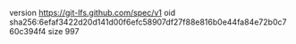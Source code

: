 version https://git-lfs.github.com/spec/v1
oid sha256:6efaf3422d20d141d00f6efc58907df27f88e816b0e44fa84e72b0c760c394f4
size 997
